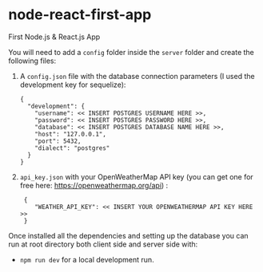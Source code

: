 # node-react-first-app
First Node.js &amp; React.js App

You will need to add a `config` folder inside the `server` folder and create the following files:
 
1. A `config.json` file with the database connection parameters (I used the development key for sequelize):
    ```
    {
      "development": {
        "username": << INSERT POSTGRES USERNAME HERE >>,
        "password": << INSERT POSTGRES PASSWORD HERE >>,
        "database": << INSERT POSTGRES DATABASE NAME HERE >>,
        "host": "127.0.0.1",
        "port": 5432,
        "dialect": "postgres"
      }
    }
    ```
2. `api_key.json` with your OpenWeatherMap API key (you can get one for free here: https://openweathermap.org/api) :
    ```
     {
        "WEATHER_API_KEY": << INSERT YOUR OPENWEATHERMAP API KEY HERE >>
     }
    ```

Once installed all the dependencies and setting up the database you can run at root directory both client side and server side with:
- `npm run dev` for a local development run.


